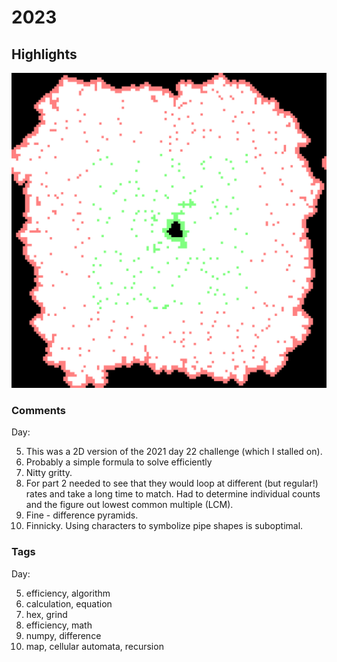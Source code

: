 # 2023
## Highlights


![Catching animal in pipes - inside area of pipes](day10/day10.gif "Flood area")

### Comments

Day:

5. This was a 2D version of the 2021 day 22 challenge (which I stalled on).
6. Probably a simple formula to solve efficiently
7. Nitty gritty.
8. For part 2 needed to see that they would loop at different (but regular!) rates and take a long time to match. Had to determine individual counts and the figure out lowest common multiple (LCM).
9. Fine - difference pyramids.
10. Finnicky. Using characters to symbolize pipe shapes is suboptimal.

### Tags

Day:

5. efficiency, algorithm
6. calculation, equation
7. hex, grind
8. efficiency, math
9. numpy, difference
10. map, cellular automata, recursion

